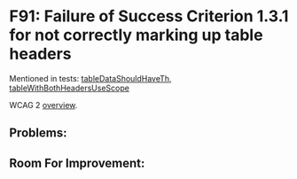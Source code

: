 
# F91: Failure of Success Criterion 1.3.1 for not correctly marking up table headers

Mentioned in tests: [tableDataShouldHaveTh](https://github.com/quailjs/quail/blob/2.2.15/src/js/custom/tableDataShouldHaveTh.js), [tableWithBothHeadersUseScope](https://github.com/quailjs/quail/blob/2.2.15/src/js/custom/tableWithBothHeadersUseScope.js)

WCAG 2 [overview](http://www.w3.org/TR/2015/NOTE-WCAG20-TECHS-20150226/F91).

## Problems:

## Room For Improvement:


